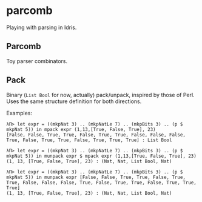 parcomb
=======

Playing with parsing in Idris.


## Parcomb ##

Toy parser combinators.


## Pack ##

Binary (`List Bool` for now, actually) pack/unpack, inspired by those
of Perl. Uses the same structure definition for both directions.

Examples:

    λΠ> let expr = ((mkpNat 3) .. (mkpNatLe 7) .. (mkpBits 3) .. (p $ mkpNat 5)) in mpack expr (1,13,[True, False, True], 23)
    [False, False, True, True, False, True, True, False, False, False, True, False, True, True, False, True, True, True] : List Bool

    λΠ> let expr = ((mkpNat 3) .. (mkpNatLe 7) .. (mkpBits 3) .. (p $ mkpNat 5)) in munpack expr $ mpack expr (1,13,[True, False, True], 23)
    (1, 13, [True, False, True], 23) : (Nat, Nat, List Bool, Nat)

    λΠ> let expr = ((mkpNat 3) .. (mkpNatLe 7) .. (mkpBits 3) .. (p $ mkpNat 5)) in munpack expr [False, False, True, True, False, True, True, False, False, False, True, False, True, True, False, True, True, True]
    (1, 13, [True, False, True], 23) : (Nat, Nat, List Bool, Nat)
